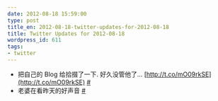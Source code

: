 ```yaml
---
date: 2012-08-18 15:59:00
type: post
title_en: 2012-08-18-twitter-updates-for-2012-08-18
title: Twitter Updates for 2012-08-18
wordpress_id: 611
tags:
- twitter
---
```

	
* 把自己的 Blog 给拾掇了一下. 好久没管他了... [http://t.co/mO09rkSE](http://t.co/mO09rkSE)  [#](http://twitter.com/nickcheng/statuses/236818552718512128)
* 老婆在看昨天的好声音  [#](http://twitter.com/nickcheng/statuses/236646714721857536)

